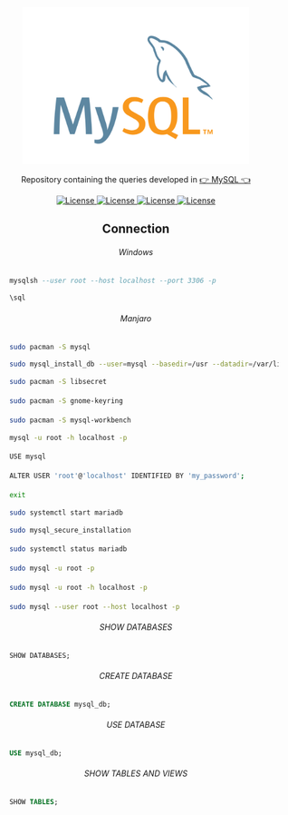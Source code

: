 <p align="center"><img src="mysql.svg" width="400"></p>

<p align="center">Repository containing the queries developed in <a href="https://www.mysql.com/">👉 MySQL 👈</a></p>

<p align="center">
    <a href="https://opensource.org/licenses/MIT">
        <img alt="License" src="https://img.shields.io/badge/License-MIT-yellow.svg">
    </a>
    <a href="#">
        <img alt="License" src="https://img.shields.io/github/languages/count/Adath/MySQL">
    </a>
    <a href="#">
        <img alt="License" src="https://img.shields.io/github/last-commit/Adath/MySQL">
    </a>
    <a href="#">
        <img alt="License" src="https://img.shields.io/github/followers/Adath?style=social">
    </a>
</p>

<h2 align="center">Connection</h2>

<h6 align="center">Windows</h6>

```sql
    mysqlsh --user root --host localhost --port 3306 -p
```

```sql
    \sql
```

<h6 align="center">Manjaro</h6>

```bash
    sudo pacman -S mysql
```

```bash
    sudo mysql_install_db --user=mysql --basedir=/usr --datadir=/var/lib/mysql
```

```bash
    sudo pacman -S libsecret

    sudo pacman -S gnome-keyring

    sudo pacman -S mysql-workbench
```

```bash
    mysql -u root -h localhost -p

    USE mysql

    ALTER USER 'root'@'localhost' IDENTIFIED BY 'my_password';

    exit
```

```bash
    sudo systemctl start mariadb
```

```bash
    sudo mysql_secure_installation

    sudo systemctl status mariadb

    sudo mysql -u root -p

    sudo mysql -u root -h localhost -p

    sudo mysql --user root --host localhost -p
```

<h6 align="center">SHOW DATABASES</h6>

```sql
    SHOW DATABASES;
```

<h6 align="center">CREATE DATABASE</h6>

```sql
    CREATE DATABASE mysql_db;
```

<h6 align="center">USE DATABASE</h6>

```sql
    USE mysql_db;
```

<h6 align="center">SHOW TABLES AND VIEWS</h6>

```sql
    SHOW TABLES;
```